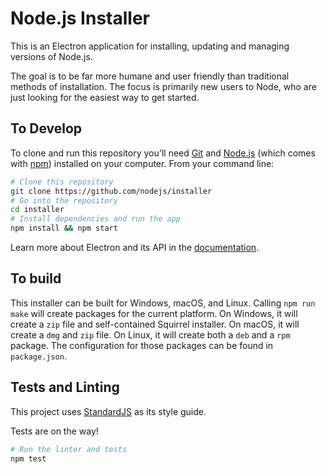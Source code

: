 # Node.js Installer

This is an Electron application for installing, updating and managing versions of Node.js.

The goal is to be far more humane and user friendly than traditional methods of installation. The focus is primarily new users to Node, who are just looking for the easiest way to get started.

## To Develop

To clone and run this repository you'll need [Git](https://git-scm.com) and [Node.js](https://nodejs.org/en/download/) (which comes with [npm](http://npmjs.com)) installed on your computer. From your command line:

```bash
# Clone this repository
git clone https://github.com/nodejs/installer
# Go into the repository
cd installer
# Install dependencies and run the app
npm install && npm start
```

Learn more about Electron and its API in the [documentation](http://electron.atom.io/docs/latest).

## To build

This installer can be built for Windows, macOS, and Linux. Calling `npm run make` will create packages for the current platform. On Windows, it will create a `zip` file and self-contained Squirrel installer. On macOS, it will create a `dmg` and `zip` file. On Linux, it will create both a `deb` and a `rpm` package. The configuration for those packages can be found in `package.json`.

## Tests and Linting

This project uses [StandardJS](http://standardjs.com/) as its style guide.

Tests are on the way!

```bash
# Run the linter and tests
npm test
```
